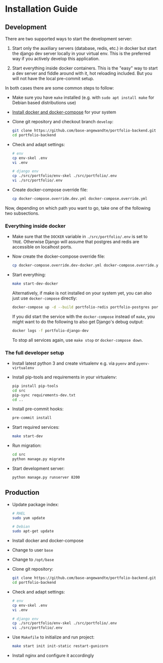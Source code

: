 # Installation Guide

## Development

There are two supported ways to start the development server:

1. Start only the auxiliary servers (database, redis, etc.) in docker
   but start the django dev server locally in your virtual env. This
   is the preferred way if you actively develop this application.

2. Start everything inside docker containers. This is the "easy" way
   to start a dev server and fiddle around with it, hot reloading included.
   But you will not have the local pre-commit setup.

In both cases there are some common steps to follow:

* Make sure you have `make` installed (e.g. with `sudo apt install make`
  for Debian based distributions use)

* [Install docker and docker-compose](https://docs.docker.com/get-docker/)
  for your system

* Clone git repository and checkout branch `develop`:

    ```bash
    git clone https://github.com/base-angewandte/portfolio-backend.git
    cd portfolio-backend
    ```

* Check and adapt settings:

    ```bash
    # env
    cp env-skel .env
    vi .env
    
    # django env
    cp ./src/portfolio/env-skel ./src/portfolio/.env
    vi ./src/portfolio/.env
    ```

* Create docker-compose override file:

    ```bash
    cp docker-compose.override.dev.yml docker-compose.override.yml
    ```

Now, depending on which path you want to go, take one of the following two
subsections.

### Everything inside docker

* Make sure that the `DOCKER` variable in `./src/portfolio/.env` is set to
  `TRUE`. Otherwise Django will assume that postgres and redis are accessible
  on localhost ports.

* Now create the docker-compose override file:

    ```bash
    cp docker-compose.override.dev-docker.yml docker-compose.override.yml
    ```

* Start everything:

    ```bash
    make start-dev-docker
    ```

  Alternatively, if make is not installed on your system yet, you can
  also just use `docker-compose` directly:

    ```bash
    docker-compose up -d --build portfolio-redis portfolio-postgres portfolio-lool portfolio-django
    ```

  If you did start the service with the `docker-compose` instead of `make`, you
  might want to do the following to also get Django's debug output:

    ```bash
    docker logs -f portfolio-django-dev
    ```

  To stop all services again, use `make stop` or `docker-compose down`.

### The full developer setup

* Install latest python 3 and create virtualenv e.g. via `pyenv` and `pyenv-virtualenv`

* Install pip-tools and requirements in your virtualenv:

    ```bash
    pip install pip-tools
    cd src
    pip-sync requirements-dev.txt
    cd ..
    ```

* Install pre-commit hooks:

    ```bash
    pre-commit install
    ```

* Start required services:

    ```bash
    make start-dev
    ```
    
* Run migration:

    ```bash
    cd src
    python manage.py migrate
    ```

* Start development server:

    ```bash
    python manage.py runserver 8200
    ```


## Production

* Update package index:

    ```bash
    # RHEL
    sudo yum update

    # Debian
    sudo apt-get update
    ```

* Install docker and docker-compose

* Change to user `base`

* Change to `/opt/base`

* Clone git repository:

    ```bash
    git clone https://github.com/base-angewandte/portfolio-backend.git
    cd portfolio-backend
    ```

* Check and adapt settings:

    ```bash
    # env
    cp env-skel .env
    vi .env
    
    # django env
    cp ./src/portfolio/env-skel ./src/portfolio/.env
    vi ./src/portfolio/.env
    ```

* Use `Makefile` to initialize and run project:

    ```bash
    make start init init-static restart-gunicorn
    ```

* Install nginx and configure it accordingly
